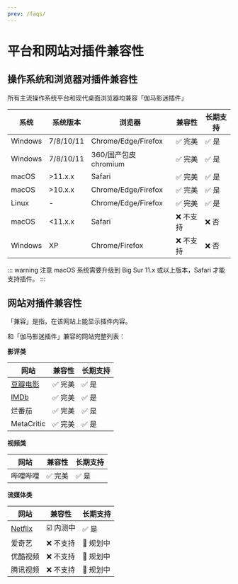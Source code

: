 ```yaml
---
prev: /faqs/
---
```


# 平台和网站对插件兼容性

## 操作系统和浏览器对插件兼容性

所有主流操作系统平台和现代桌面浏览器均兼容「伽马影迷插件」

| 系统    | 系统版本  | 浏览器                | 兼容性                  | 长期支持              |
| ------- | --------- | --------------------- | ----------------------- | --------------------- |
| Windows | 7/8/10/11 | Chrome/Edge/Firefox   | :white_check_mark: 完美 | :white_check_mark: 是 |
| Windows | 7/8/10/11 | 360/国产包皮 chromium | :white_check_mark: 完美 | :white_check_mark: 是 |
| macOS   | >11.x.x   | Safari                | :white_check_mark: 完美 | :white_check_mark: 是 |
| macOS   | >10.x.x   | Chrome/Edge/Firefox   | :white_check_mark: 完美 | :white_check_mark: 是 |
| Linux   | -         | Chrome/Edge/Firefox   | :white_check_mark: 完美 | :white_check_mark: 是 |
| macOS   | <11.x.x   | Safari                | :x: 不支持              | :x: 否                |
| Windows | XP        | Chrome/Firefox        | :x: 不支持              | :x: 否                |

::: warning 注意
macOS 系统需要升级到 Big Sur 11.x 或以上版本，Safari 才能支持插件。
:::

## 网站对插件兼容性

「兼容」是指，在该网站上能显示插件内容。

和「伽马影迷插件」兼容的网站完整列表：

**影评类**

| 网站                            | 兼容性                  | 长期支持              |
| ------------------------------- | ----------------------- | --------------------- |
| [豆瓣电影](/usage/usageDouban/) | :white_check_mark: 完美 | :white_check_mark: 是 |
| [IMDb](/usage/usageIMDb/)       | :white_check_mark: 完美 | :white_check_mark: 是 |
| 烂番茄                          | :white_check_mark: 完美 | :white_check_mark: 是 |
| MetaCritic                      | :white_check_mark: 完美 | :white_check_mark: 是 |

**视频类**

| 网站     | 兼容性                  | 长期支持              |
| -------- | ----------------------- | --------------------- |
| 哔哩哔哩 | :white_check_mark: 完美 | :white_check_mark: 是 |

**流媒体类**

| 网站                            | 兼容性                         | 长期支持              |
| ------------------------------- | ------------------------------ | --------------------- |
| [Netflix](/usage/usageNetflix/) | :ballot_box_with_check: 内测中 | :white_check_mark: 是 |
| 爱奇艺                          | :x: 不支持                     | :calendar: 规划中     |
| 优酷视频                        | :x: 不支持                     | :calendar: 规划中     |
| 腾讯视频                        | :x: 不支持                     | :calendar: 规划中     |

